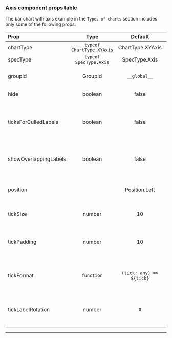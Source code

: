 ### Axis component props table 

The bar chart with axis example in the `Types of charts` section includes only some of the following props. 

| Prop | Type | Default | Note |
|:------|:------:|:---------:|:------|
| chartType | `typeof ChartType.XYAxis` | ChartType.XYAxis  |  |
| specType  | `typeof SpecType.Axis` | SpecType.Axis  |  |
| groupId | GroupId | `__global__`  | The ID of the axis group |
| hide  | boolean  | false  | Hide this axis |
| ticksForCulledLabels | boolean | false  | Shows all ticks, also the one from the overlapping labels   |
| showOverlappingLabels | boolean  | false  | Shows all labels, also the overlapping ones |
| position |  | Position.Left | Where the axis appear on the chart |
| tickSize | number | 10 | The length of the tick line |
| tickPadding | number | 10 | The padding between the label and the tick |
| tickFormat | `function` | `(tick: any) => ${tick}`| A function called to format each single tick label|
| tickLabelRotation | number | `0`| The degrees of rotation of the tick labels|

***

